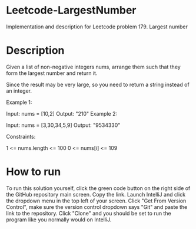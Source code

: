 # Leetcode-LargestNumber
Implementation and description for Leetcode problem 179. Largest number

# Description
Given a list of non-negative integers nums, arrange them such that they form the largest number and return it.

Since the result may be very large, so you need to return a string instead of an integer.

 

Example 1:

Input: nums = [10,2]
Output: "210"
Example 2:

Input: nums = [3,30,34,5,9]
Output: "9534330"
 

Constraints:

1 <= nums.length <= 100
0 <= nums[i] <= 109

# How to run
To run this solution yourself, click the green code button on the right side of the GitHub repository main screen. Copy the link. Launch IntelliJ and click the dropdown menu in the top left of your screen. Click "Get From Version Control", make sure the version control dropdown says "Git" and paste the link to the repository. Click "Clone" and you should be set to run the program like you normally would on IntelliJ. 
